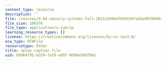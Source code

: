 ```yaml
---
content_type: resource
description: ''
file: /courses/9-04-sensory-systems-fall-2013/b9964f95b5597a28ad978698e5bbf9b1_oPb9AWMN2fY.srt
file_size: 106370
file_type: application/x-subrip
learning_resource_types: []
license: https://creativecommons.org/licenses/by-nc-sa/4.0/
ocw_type: OCWFile
resourcetype: Other
title: 3play caption file
uid: b9964f95-b559-7a28-ad97-8698e5bbf9b1
---
```

